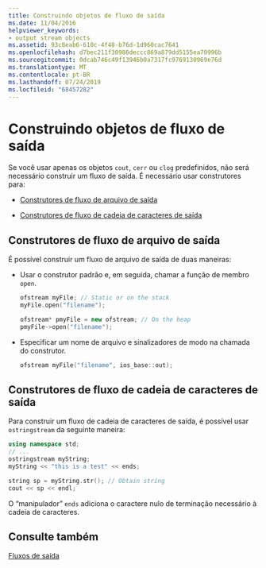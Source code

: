 ```yaml
---
title: Construindo objetos de fluxo de saída
ms.date: 11/04/2016
helpviewer_keywords:
- output stream objects
ms.assetid: 93c8eab6-610c-4f48-b76d-1d960cac7641
ms.openlocfilehash: d7bec211f30986deccc869a879dd5155ea70996b
ms.sourcegitcommit: 0dcab746c49f13946b0a7317fc9769130969e76d
ms.translationtype: MT
ms.contentlocale: pt-BR
ms.lasthandoff: 07/24/2019
ms.locfileid: "68457282"
---
```

# <a name="constructing-output-stream-objects"></a>Construindo objetos de fluxo de saída

Se você usar apenas os objetos `cout`, `cerr` ou `clog` predefinidos, não será necessário construir um fluxo de saída. É necessário usar construtores para:

- [Construtores de fluxo de arquivo de saída](#vclrfoutputfilestreamconstructorsanchor1)

- [Construtores de fluxo de cadeia de caracteres de saída](#vclrfoutputstringstreamconstructorsanchor2)

## <a name="vclrfoutputfilestreamconstructorsanchor1"></a> Construtores de fluxo de arquivo de saída

É possível construir um fluxo de arquivo de saída de duas maneiras:

- Usar o construtor padrão e, em seguida, chamar a função de membro `open`.

   ```cpp
   ofstream myFile; // Static or on the stack
   myFile.open("filename");

   ofstream* pmyFile = new ofstream; // On the heap
   pmyFile->open("filename");
   ```

- Especificar um nome de arquivo e sinalizadores de modo na chamada do construtor.

   ```cpp
   ofstream myFile("filename", ios_base::out);
   ```

## <a name="vclrfoutputstringstreamconstructorsanchor2"></a> Construtores de fluxo de cadeia de caracteres de saída

Para construir um fluxo de cadeia de caracteres de saída, é possível usar `ostringstream` da seguinte maneira:

```cpp
using namespace std;
// ...
ostringstream myString;
myString << "this is a test" << ends;

string sp = myString.str(); // Obtain string
cout << sp << endl;
```

O “manipulador” `ends` adiciona o caractere nulo de terminação necessário à cadeia de caracteres.

## <a name="see-also"></a>Consulte também

[Fluxos de saída](../standard-library/output-streams.md)
